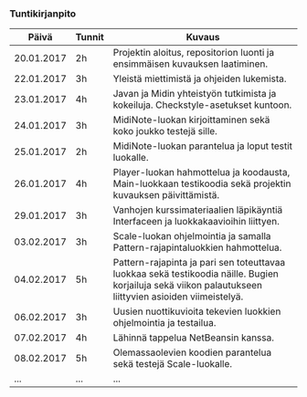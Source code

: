 ### Tuntikirjanpito
Päivä | Tunnit | Kuvaus
--------------- | ----- | ------
20.01.2017 | 2h | Projektin aloitus, repositorion luonti ja ensimmäisen kuvauksen laatiminen.
22.01.2017 | 3h | Yleistä miettimistä ja ohjeiden lukemista.
23.01.2017 | 4h | Javan ja Midin yhteistyön tutkimista ja kokeiluja. Checkstyle-asetukset kuntoon.
24.01.2017 | 3h | MidiNote-luokan kirjoittaminen sekä koko joukko testejä sille.
25.01.2017 | 2h | MidiNote-luokan parantelua ja loput testit luokalle.
26.01.2017 | 4h | Player-luokan hahmottelua ja koodausta, Main-luokkaan testikoodia sekä projektin kuvauksen päivittämistä.
29.01.2017 | 3h | Vanhojen kurssimateriaalien läpikäyntiä Interfaceen ja luokkakaavioihin liittyen.
03.02.2017 | 3h | Scale-luokan ohjelmointia ja samalla Pattern-rajapintaluokkien hahmottelua.
04.02.2017 | 5h | Pattern-rajapinta ja pari sen toteuttavaa luokkaa sekä testikoodia näille. Bugien korjailuja sekä viikon palautukseen liittyvien asioiden viimeistelyä.
06.02.2017 | 3h | Uusien nuottikuvioita tekevien luokkien ohjelmointia ja testailua.
07.02.2017 | 4h | Lähinnä tappelua NetBeansin kanssa.
08.02.2017 | 5h | Olemassaolevien koodien parantelua sekä testejä Scale-luokalle.
... | ... | ...
